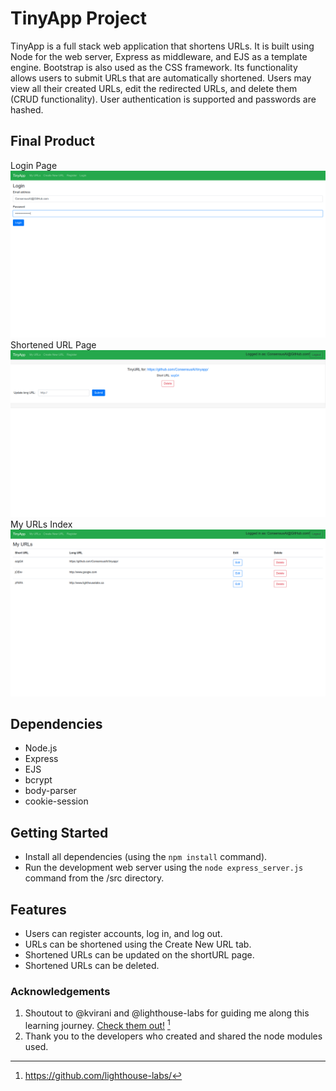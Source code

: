 # TinyApp Project

TinyApp is a full stack web application that shortens URLs. It is built using Node for the web server, Express as middleware, and EJS as a template engine. Bootstrap is also used as the CSS framework. Its functionality allows users to
submit URLs that are automatically shortened. Users may view all their created URLs, edit the redirected URLs, and delete them (CRUD functionality). User authentication is supported and passwords are hashed.

## Final Product

Login Page ![Login Page](https://github.com/ConsensusAI/tinyapp/blob/master/docs/tinyapp-login.png)
Shortened URL Page ![Shortened URL Page](https://github.com/ConsensusAI/tinyapp/blob/master/docs/tinyapp-url-show.png)
My URLs Index ![My URLs Index](https://github.com/ConsensusAI/tinyapp/blob/master/docs/tinyapp-urls-index.png)

## Dependencies

- Node.js
- Express
- EJS
- bcrypt
- body-parser
- cookie-session

## Getting Started

- Install all dependencies (using the `npm install` command).
- Run the development web server using the `node express_server.js` command from the /src directory.

## Features

- Users can register accounts, log in, and log out.
- URLs can be shortened using the Create New URL tab.
- Shortened URLs can be updated on the shortURL page.
- Shortened URLs can be deleted.

### Acknowledgements

1. Shoutout to @kvirani and @lighthouse-labs for guiding me along this learning journey. [Check them out!](https://www.lighthouselabs.ca/) [^1]
2. Thank you to the developers who created and shared the node modules used.

[^1]: https://github.com/lighthouse-labs/
